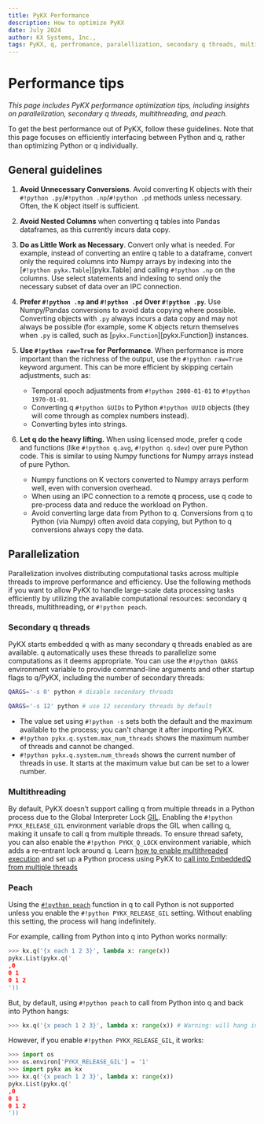```yaml
---
title: PyKX Performance 
description: How to optimize PyKX 
date: July 2024
author: KX Systems, Inc.,
tags: PyKX, q, perfromance, paralellization, secondary q threads, multithreading, peach
---
```


# Performance tips

_This page includes PyKX performance optimization tips, including insights on parallelization, secondary q threads, multithreading, and peach._

To get the best performance out of PyKX, follow these guidelines. Note that this page focuses on efficiently interfacing between Python and q, rather than optimizing Python or q individually.

## General guidelines

1. **Avoid Unnecessary Conversions**. Avoid converting K objects with their `#!python .py`/`#!python .np`/`#!python .pd` methods unless necessary. Often, the K object itself is sufficient.

1. **Avoid Nested Columns** when converting q tables into Pandas dataframes, as this currently incurs data copy.

1. **Do as Little Work as Necessary**. Convert only what is needed. For example, instead of converting an entire q table to a dataframe, convert only the required columns into Numpy arrays by indexing into the [`#!python pykx.Table`][pykx.Table] and calling `#!python .np` on the columns. Use select statements and indexing to send only the necessary subset of data over an IPC connection.

1. **Prefer `#!python .np` and `#!python .pd` Over `#!python .py`**. Use Numpy/Pandas conversions to avoid data copying where possible. Converting objects with `.py` always incurs a data copy and may not always be possible (for example, some K objects return themselves when `.py` is called, such as [`pykx.Function`][pykx.Function]) instances.

1. **Use `#!python raw=True` for Performance**. When performance is more important than the richness of the output, use the `#!python raw=True` keyword argument. This can be more efficient by skipping certain adjustments, such as:

    - Temporal epoch adjustments from `#!python 2000-01-01` to `#!python 1970-01-01`.
    - Converting q `#!python GUIDs` to Python `#!python UUID` objects (they will come through as complex numbers instead).
    - Converting bytes into strings.

1. **Let q do the heavy lifting.** When using licensed mode, prefer q code and functions (like `#!python q.avg`, `#!python q.sdev`) over pure Python code. This is similar to using Numpy functions for Numpy arrays instead of pure Python.

    - Numpy functions on K vectors converted to Numpy arrays perform well, even with conversion overhead.
    - When using an IPC connection to a remote q process, use q code to pre-process data and reduce the workload on Python.
    - Avoid converting large data from Python to q. Conversions from q to Python (via Numpy) often avoid data copying, but Python to q conversions always copy the data.

## Parallelization

Parallelization involves distributing computational tasks across multiple threads to improve performance and efficiency. 
Use the following methods if you want to allow PyKX to handle large-scale data processing tasks efficiently by utilizing the available computational resources: secondary q threads, multithreading, or `#!python peach`.

### Secondary q threads

PyKX starts embedded q with as many secondary q threads enabled as are available. q automatically uses these threads to parallelize some computations as it deems appropriate. You can use the `#!python QARGS` environment variable to provide command-line arguments and other startup flags to q/PyKX, including the number of secondary threads:

```sh
QARGS='-s 0' python # disable secondary threads
```

```sh
QARGS='-s 12' python # use 12 secondary threads by default
```

- The value set using `#!python -s` sets both the default and the maximum available to the process; you can't change it after importing PyKX.
- `#!python pykx.q.system.max_num_threads` shows the maximum number of threads and cannot be changed.
- `#!python pykx.q.system.num_threads` shows the current number of threads in use. It starts at the maximum value but can be set to a lower number.


### Multithreading

By default, PyKX doesn’t support calling q from multiple threads in a Python process due to the Global Interpreter Lock [GIL](https://wiki.python.org/moin/GlobalInterpreterLock). Enabling the `#!python PYKX_RELEASE_GIL` environment variable drops the GIL when calling q, making it unsafe to call q from multiple threads. To ensure thread safety, you can also enable the `#!python PYKX_Q_LOCK` environment variable, which adds a re-entrant lock around q. Learn [how to enable multithreaded execution](threading.md) and set up a Python process using PyKX to [call into EmbeddedQ from multiple threads](../../examples/threaded_execution/threading.md)

### Peach

Using the [`#!python peach`](../../api/pykx-execution/q.md#peach) function in q to call Python is not supported unless you enable the `#!python PYKX_RELEASE_GIL` setting. Without enabling this setting, the process will hang indefinitely.

For example, calling from Python into q into Python works normally:

```python
>>> kx.q('{x each 1 2 3}', lambda x: range(x))
pykx.List(pykx.q('
,0
0 1
0 1 2
'))
```
But, by default, using `#!python peach` to call from Python into q and back into Python hangs:

```python
>>> kx.q('{x peach 1 2 3}', lambda x: range(x)) # Warning: will hang indefinitely
```

However, if you enable `#!python PYKX_RELEASE_GIL`, it works:

```python
>>> import os
>>> os.environ['PYKX_RELEASE_GIL'] = '1'
>>> import pykx as kx
>>> kx.q('{x peach 1 2 3}', lambda x: range(x))
pykx.List(pykx.q('
,0
0 1
0 1 2
'))
```
